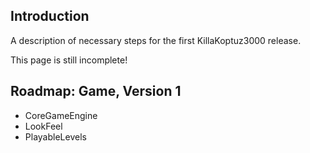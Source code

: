 ## Introduction ##

A description of necessary steps for the first KillaKoptuz3000 release.

This page is still incomplete!

## Roadmap: Game, Version 1 ##

  * CoreGameEngine
  * LookFeel
  * PlayableLevels